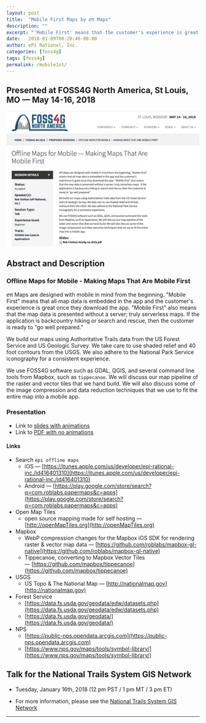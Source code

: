 ```yaml
---
layout: post
title:  "Mobile First Maps by 𝘦π Maps"
description: ""
excerpt: "'Mobile First' means that the customer's experience is great once they download the app."
date:   2018-01-09T00:20:46-08:00
author: ePi Rational, Inc.
categories: [foss4g]
tags: [foss4g]
permalink: /mobile1st/
---
```


## Presented at FOSS4G North America, St Louis, MO — May 14-16, 2018

![FOSS4G](/assets/img/1970-01-01-foss4g-na-2018-workshop-foss4gna.jpeg)

##  Abstract and Description

### Offline Maps for Mobile - Making Maps That Are Mobile First

𝘦π Maps are designed with mobile in mind from the beginning.  "Mobile First" means that all map data is embedded in the app and the customer's experience is great once they download the app.  "Mobile First" also means that the map data is presented without a server; truly serverless maps.  If the application is backcountry hiking or search and rescue, then the customer is ready to "go well prepared.”

We build our maps using Authoritative Trails data from the US Forest Service and US Geologic Survey.  We take care to use shaded relief and 40 foot contours from the USGS.  We also adhere to the National Park Service iconography for a consistent experience.

We use FOSS4G software such as GDAL, QGIS, and several command line tools from Mapbox, such as `tippecanoe`.  We will discuss our map pipeline of the raster and vector tiles that we hand build.  We will also discuss some of the image compression and data reduction techniques that we use to fit the entire map into a mobile app.

### Presentation

* Link to [slides with animations](/projects/Rob-Chohan-RobLabs.com-mobile1st)
* Link to [PDF with no animations](https://drive.google.com/file/d/1NgIaqi-aC6QBAuFVc-iOlidIilrSOMw9/view?usp=sharing)

#### Links

* Search `epi offline maps`
  * iOS — [https://itunes.apple.com/us/developer/epi-rational-inc./id416401310](https://itunes.apple.com/us/developer/epi-rational-inc./id416401310)
  * Android — [https://play.google.com/store/search?q=com.roblabs.papermaps&c=apps](https://play.google.com/store/search?q=com.roblabs.papermaps&c=apps)
* Open Map Tiles
  * open source mapping made for self hosting — [http://openMapTiles.org](http://openMapTiles.org)
* Mapbox
  * WebP compression changes for the Mapbox iOS SDK for rendering raster & vector map data — [https://github.com/roblabs/mapbox-gl-native](https://github.com/roblabs/mapbox-gl-native)
  * Tippecanoe, converting to Mapbox Vector Tiles — [https://github.com/mapbox/tippecanoe](https://github.com/mapbox/tippecanoe)
* USGS
  * US Topo & The National Map — [http://nationalmap.gov](http://nationalmap.gov)
* Forest Service
  * [https://data.fs.usda.gov/geodata/edw/datasets.php](https://data.fs.usda.gov/geodata/edw/datasets.php)
  * [https://data.fs.usda.gov/geodata/](https://data.fs.usda.gov/geodata/)
* NPS
  * [https://public-nps.opendata.arcgis.com](https://public-nps.opendata.arcgis.com)
  * [https://www.nps.gov/maps/tools/symbol-library/](https://www.nps.gov/maps/tools/symbol-library/)


## Talk for the National Trails System GIS Network

*  Tuesday, January 16th, 2018 (12 pm PST / 1 pm MT / 3 pm ET)

* For more information, please see the [National Trails System GIS Network](http://pnts.org/new/national-trails-system-gis-network/)


---

<img alt="" src="https://user-images.githubusercontent.com/118112/34805979-7078bb32-f635-11e7-8f18-24c3d9d27131.png" width="40%" >
